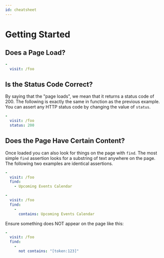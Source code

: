 ```yaml
---
id: cheatsheet
---
```


# Getting Started

## Does a Page Load?

```yaml
-
  visit: /foo
```

## Is the Status Code Correct?

By saying that the "page loads", we mean that it returns a status code of 200. The following is exactly the same in function as the previous example. You can assert any HTTP status code by changing the value of `status`.

```yaml
-
  visit: /foo
  status: 200
```

## Does the Page Have Certain Content?

Once loaded you can also look for things on the page with `find`. The most simple `find` assertion looks for a substring of text anywhere on the page. The following two examples are identical assertions.

```yaml
-
  visit: /foo
  find:
    - Upcoming Events Calendar
```

```yaml
-
  visit: /foo
  find:
    -
      contains: Upcoming Events Calendar
```

Ensure something does NOT appear on the page like this:

```yaml
-
  visit: /foo
  find:
    -
      not contains: "[token:123]"
```
